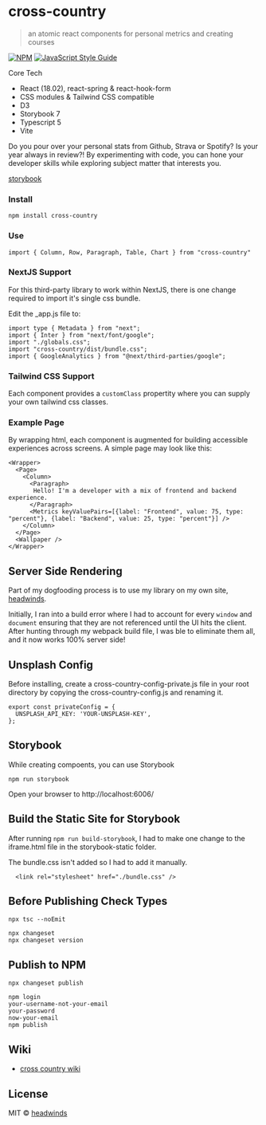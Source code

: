 # cross-country

> an atomic react components for personal metrics and creating courses

[![NPM](https://img.shields.io/npm/v/cross-country.svg)](https://www.npmjs.com/package/cross-country) [![JavaScript Style Guide](https://img.shields.io/badge/code_style-standard-brightgreen.svg)](https://standardjs.com)

Core Tech

- React (18.02), react-spring & react-hook-form
- CSS modules & Tailwind CSS compatible
- D3
- Storybook 7
- Typescript 5
- Vite

Do you pour over your personal stats from Github, Strava or Spotify? Is your year always in review?! By experimenting with code, you can hone your developer skills while exploring subject matter that interests you.

[storybook](https://cross-country-storybook.vercel.app/)

### Install

```
npm install cross-country
```

### Use

```
import { Column, Row, Paragraph, Table, Chart } from "cross-country"
```

### NextJS Support

For this third-party library to work within NextJS, there is one change required to import it's single css bundle.

Edit the \_app.js file to:

```
import type { Metadata } from "next";
import { Inter } from "next/font/google";
import "./globals.css";
import "cross-country/dist/bundle.css";
import { GoogleAnalytics } from "@next/third-parties/google";
```

### Tailwind CSS Support

Each component provides a `customClass` propertity where you can supply your own tailwind css classes.

### Example Page

By wrapping html, each component is augmented for building accessible experiences across screens. A simple page may look like this:

```
<Wrapper>
  <Page>
    <Column>
      <Paragraph>
       Hello! I'm a developer with a mix of frontend and backend experience.
      </Paragraph>
      <Metrics keyValuePairs=[{label: "Frontend", value: 75, type: "percent"}, {label: "Backend", value: 25, type: "percent"}] />
    </Column>
  </Page>
  <Wallpaper />
</Wrapper>
```

## Server Side Rendering

Part of my dogfooding process is to use my library on my own site, [headwinds](https://headwinds.vercel.app).

Initially, I ran into a build error where I had to account for every `window` and `document` ensuring that they are not referenced until the UI hits the client. After hunting through my webpack build file, I was ble to eliminate them all, and it now works 100% server side!

## Unsplash Config

Before installing, create a cross-country-config-private.js file in your root directory by copying the cross-country-config.js and renaming it.

```
export const privateConfig = {
  UNSPLASH_API_KEY: 'YOUR-UNSPLASH-KEY',
};
```

## Storybook

While creating compoents, you can use Storybook

```
npm run storybook
```

Open your browser to http://localhost:6006/

## Build the Static Site for Storybook

After running `npm run build-storybook`, I had to make one change to the iframe.html file in the storybook-static folder.

The bundle.css isn't added so I had to add it manually.

```
  <link rel="stylesheet" href="./bundle.css" />
```

## Before Publishing Check Types

```
npx tsc --noEmit
```

```
npx changeset
npx changeset version
```

## Publish to NPM

```
npx changeset publish
```

```
npm login
your-username-not-your-email
your-password
now-your-email
npm publish
```

## Wiki

- [cross country wiki](https://github.com/headwinds/cross-country/wiki)

## License

MIT © [headwinds](https://github.com/headwinds)
